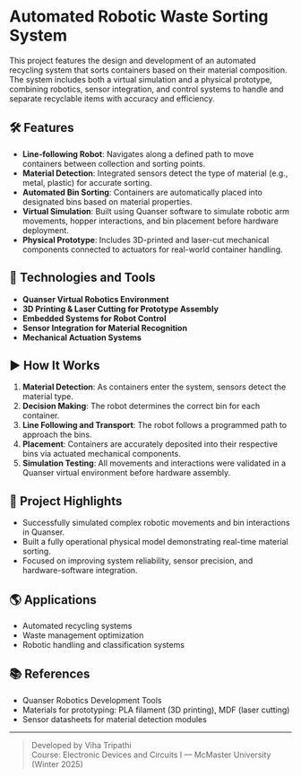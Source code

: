 # Automated Robotic Waste Sorting System

This project features the design and development of an automated recycling system that sorts containers based on their material composition. The system includes both a virtual simulation and a physical prototype, combining robotics, sensor integration, and control systems to handle and separate recyclable items with accuracy and efficiency.

## 🛠 Features
- **Line-following Robot**: Navigates along a defined path to move containers between collection and sorting points.
- **Material Detection**: Integrated sensors detect the type of material (e.g., metal, plastic) for accurate sorting.
- **Automated Bin Sorting**: Containers are automatically placed into designated bins based on material properties.
- **Virtual Simulation**: Built using Quanser software to simulate robotic arm movements, hopper interactions, and bin placement before hardware deployment.
- **Physical Prototype**: Includes 3D-printed and laser-cut mechanical components connected to actuators for real-world container handling.

## 🧰 Technologies and Tools
- **Quanser Virtual Robotics Environment**
- **3D Printing & Laser Cutting for Prototype Assembly**
- **Embedded Systems for Robot Control**
- **Sensor Integration for Material Recognition**
- **Mechanical Actuation Systems**

## ▶️ How It Works
1. **Material Detection**: As containers enter the system, sensors detect the material type.
2. **Decision Making**: The robot determines the correct bin for each container.
3. **Line Following and Transport**: The robot follows a programmed path to approach the bins.
4. **Placement**: Containers are accurately deposited into their respective bins via actuated mechanical components.
5. **Simulation Testing**: All movements and interactions were validated in a Quanser virtual environment before hardware assembly.

## 📸 Project Highlights
- Successfully simulated complex robotic movements and bin interactions in Quanser.
- Built a fully operational physical model demonstrating real-time material sorting.
- Focused on improving system reliability, sensor precision, and hardware-software integration.

## 🌎 Applications
- Automated recycling systems
- Waste management optimization
- Robotic handling and classification systems

## 📚 References
- Quanser Robotics Development Tools
- Materials for prototyping: PLA filament (3D printing), MDF (laser cutting)
- Sensor datasheets for material detection modules

---

> Developed by Viha Tripathi  
> Course: Electronic Devices and Circuits I — McMaster University (Winter 2025)
